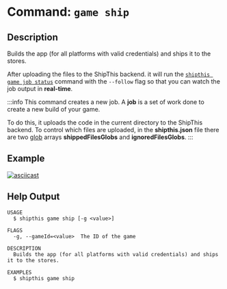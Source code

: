 # Command: `game ship`

## Description

Builds the app (for all platforms with valid credentials) and ships it to the stores.

After uploading the files to the ShipThis backend. it will run the [`shipthis game job status`](/docs/reference/game/job#game-job-status) command with the `--follow` flag so that you can watch the job output in **real-time**.

:::info
This command creates a new job. A **job** is a set of work done to create a new
build of your game.

To do this, it uploads the code in the current directory to the ShipThis backend.
To control which files are uploaded, in the **shipthis.json** file there are two [glob](https://en.wikipedia.org/wiki/Glob_(programming)) arrays **shippedFilesGlobs** and **ignoredFilesGlobs**.
:::


## Example

[![asciicast](https://asciinema.org/a/97iHQ7Vv1qcz0I3jntMmECqLJ.svg)](https://asciinema.org/a/97iHQ7Vv1qcz0I3jntMmECqLJ#shipthis-col160row32)

## Help Output

```help
USAGE
  $ shipthis game ship [-g <value>]

FLAGS
  -g, --gameId=<value>  The ID of the game

DESCRIPTION
  Builds the app (for all platforms with valid credentials) and ships it to the stores.

EXAMPLES
  $ shipthis game ship
```